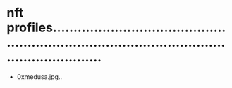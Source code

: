 # nft profiles......................................................................................................................
- 0xmedusa.jpg..
